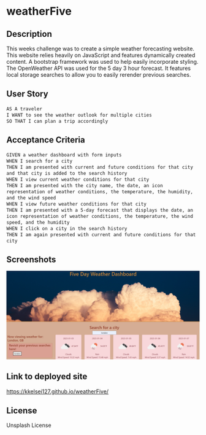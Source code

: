 # weatherFive

## Description

This weeks challenge was to create a simple weather forecasting website. This website relies heavily on JavaScript and features dynamically created content. A bootstrap framework was used to help easily incorporate styling. The OpenWeather API was used for the 5 day 3 hour forecast. It features local storage searches to allow you to easily rerender previous searches.


## User Story

```
AS A traveler
I WANT to see the weather outlook for multiple cities
SO THAT I can plan a trip accordingly
```

## Acceptance Criteria

```
GIVEN a weather dashboard with form inputs
WHEN I search for a city
THEN I am presented with current and future conditions for that city and that city is added to the search history
WHEN I view current weather conditions for that city
THEN I am presented with the city name, the date, an icon representation of weather conditions, the temperature, the humidity, and the wind speed
WHEN I view future weather conditions for that city
THEN I am presented with a 5-day forecast that displays the date, an icon representation of weather conditions, the temperature, the wind speed, and the humidity
WHEN I click on a city in the search history
THEN I am again presented with current and future conditions for that city
```

## Screenshots

![The following image shows the completed layout.](./Assets/Images/Screenshot%202023-01-02%20140637.png)


## Link to deployed site
https://kkelsei127.github.io/weatherFive/

## License

Unsplash License